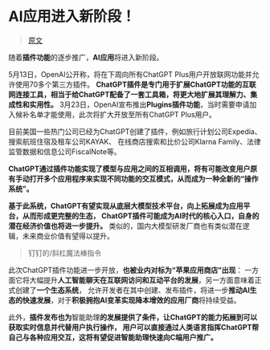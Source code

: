 

AI应用进入新阶段！
======
> [原文](https://mp.weixin.qq.com/s/TUe-mYworPm08tfnqoowbg)


随着**插件功能**的逐步推广，**AI应用**将进入新阶段。

5月13日，OpenAI公开称，将在下周向所有ChatGPT Plus用户开放联网功能并允许使用70多个第三方插件。
**ChatGPT插件是专门用于扩展ChatGPT功能的互联网连接工具，相当于给ChatGPT配备了一套工具箱，将更大地扩展其理解力、集成性和实用性。**
3月23日，OpenAI宣布推出**Plugins插件功能**，当时需要申请加入候补名单才能使用，此次将扩大开放至所有ChatGPT Plus用户。

目前美国一些热门公司已经为ChatGPT创建了插件，例如旅行计划公司Expedia、搜索航班住宿及租车公司KAYAK、
在线商店搜索和比价公司Klarna Family、法律监管数据和信息公司FiscalNote等。

**ChatGPT通过插件功能实现了模型与应用之间的互相调用，将有可能改变用户原有手动打开多个应用程序来实现不同功能的交互模式，从而成为一种全新的“操作系统”。**

**基于此系统，ChatGPT有望实现从底层大模型技术平台，向上拓展成为应用平台，从而形成更完整的生态，
ChatGPT插件可能成为AI时代的核心入口，自身的潜在经济价值也将进一步提升。**
类似的，国内大模型研发厂商也有类似潜在逻辑，未来商业价值有望得以提升。
> 钉钉的/斜杠魔法棒指令

此次ChatGPT插件功能进一步开放，**也被业内对标为“苹果应用商店”出现**：
一方面它将大幅提升**人工智能聊天在互联网访问和互动平台的发展**，另一方面意味着正式创建了**一个生态系统**，
允许开发者在其中创建、发布插件，将进一步**推动AI生态的快速发展**，对于**积极拥抱AI变革实现降本增效的应用厂商**将持续受益。

此外，**插件发布也为**智能助理**的发展提供了条件，让ChatGPT的能力拓展到可以获取实时信息并代替用户执行操作，
用户可以直接通过人类语言指挥ChatGPT帮自己与各种应用交互，这将有望促进智能助理快速向C端用户推广。**


